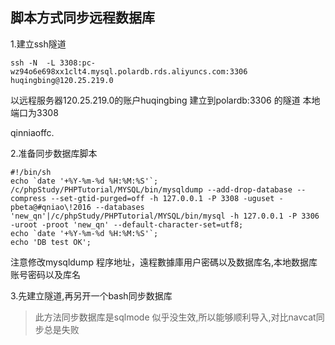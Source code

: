 ## 脚本方式同步远程数据库

1.建立ssh隧道

~~~
ssh -N  -L 3308:pc-wz94o6e698xx1clt4.mysql.polardb.rds.aliyuncs.com:3306 huqingbing@120.25.219.0
~~~

以远程服务器120.25.219.0的账户huqingbing 建立到polardb:3306 的隧道  本地端口为3308



qinniaoffc.



2.准备同步数据库脚本

~~~
#!/bin/sh
echo `date '+%Y-%m-%d %H:%M:%S'`;
/c/phpStudy/PHPTutorial/MYSQL/bin/mysqldump --add-drop-database --compress --set-gtid-purged=off -h 127.0.0.1 -P 3308 -uguset -pbeta@#qniao\!2016 --databases 'new_qn'|/c/phpStudy/PHPTutorial/MYSQL/bin/mysql -h 127.0.0.1 -P 3306 -uroot -proot 'new_qn' --default-character-set=utf8;
echo `date '+%Y-%m-%d %H:%M:%S'`;
echo 'DB test OK';
~~~

注意修改mysqldump 程序地址，遠程數據庫用户密碼以及数据库名,本地数据库账号密码以及库名

3.先建立隧道,再另开一个bash同步数据库

> 此方法同步数据库是sqlmode 似乎没生效,所以能够顺利导入,对比navcat同步总是失败


